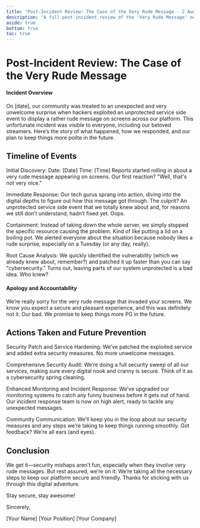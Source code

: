 ```yaml
---
title: "Post-Incident Review: The Case of the Very Rude Message - 2 August 2024"
description: "A full post-incident review of the 'Very Rude Message' news announcements on 2 August 2024."
aside: true
bottom: true
toc: true
---
```


# Post-Incident Review: The Case of the Very Rude Message

#### Incident Overview
On \[date], our community was treated to an unexpected and very unwelcome surprise when hackers exploited an unprotected service side event to display a rather rude message on screens across our platform. This unfortunate incident was visible to everyone, including our beloved streamers. Here’s the story of what happened, how we responded, and our plan to keep things more polite in the future.

## Timeline of Events

Initial Discovery:
Date: \[Date]
Time: \[Time]
Reports started rolling in about a very rude message appearing on screens. Our first reaction? "Well, that's not very nice."

Immediate Response:
Our tech gurus sprang into action, diving into the digital depths to figure out how this message got through.
The culprit? An unprotected service side event that we totally knew about and, for reasons we still don’t understand, hadn’t fixed yet. Oops.

Containment:
Instead of taking down the whole server, we simply stopped the specific resource causing the problem. Kind of like putting a lid on a boiling pot.
We alerted everyone about the situation because nobody likes a rude surprise, especially on a Tuesday (or any day, really).

Root Cause Analysis:
We quickly identified the vulnerability (which we already knew about, remember?) and patched it up faster than you can say "cybersecurity."
Turns out, leaving parts of our system unprotected is a bad idea. Who knew?

#### Apology and Accountability
We’re really sorry for the very rude message that invaded your screens. We know you expect a secure and pleasant experience, and this was definitely not it. Our bad. We promise to keep things more PG in the future.

## Actions Taken and Future Prevention

Security Patch and Service Hardening:
We’ve patched the exploited service and added extra security measures. No more unwelcome messages.

Comprehensive Security Audit:
We’re doing a full security sweep of all our services, making sure every digital nook and cranny is secure.
Think of it as a cybersecurity spring cleaning.

Enhanced Monitoring and Incident Response:
We’ve upgraded our monitoring systems to catch any funny business before it gets out of hand.
Our incident response team is now on high alert, ready to tackle any unexpected messages.

Community Communication:
We’ll keep you in the loop about our security measures and any steps we’re taking to keep things running smoothly.
Got feedback? We’re all ears (and eyes).

## Conclusion
We get it—security mishaps aren’t fun, especially when they involve very rude messages. But rest assured, we’re on it. We’re taking all the necessary steps to keep our platform secure and friendly. Thanks for sticking with us through this digital adventure.

Stay secure, stay awesome!

Sincerely,

\[Your Name]
\[Your Position]
\[Your Company]
